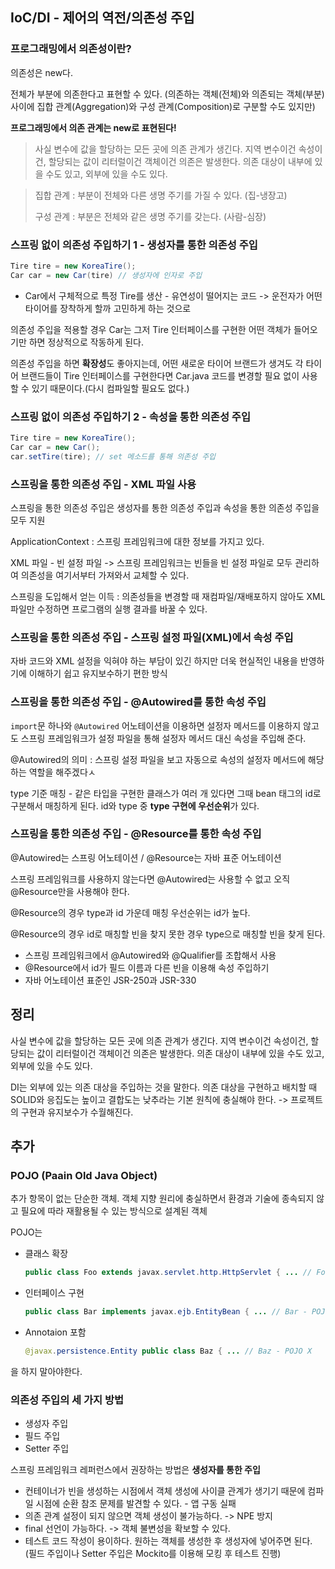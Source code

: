 ## IoC/DI - 제어의 역전/의존성 주입

### 프로그래밍에서 의존성이란?

의존성은 new다.

전체가 부분에 의존한다고 표현할 수 있다. (의존하는 객체(전체)와 의존되는 객체(부분) 사이에 집합 관계(Aggregation)와 구성 관계(Composition)로 구분할 수도 있지만)

**프로그래밍에서 의존 관계는 new로 표현된다!**

> 사실 변수에 값을 할당하는 모든 곳에 의존 관계가 생긴다. 지역 변수이건 속성이건, 할당되는 값이 리터럴이건 객체이건 의존은 발생한다. 의존 대상이 내부에 있을 수도 있고, 외부에 있을 수도 있다.

> 집합 관계 : 부분이 전체와 다른 생명 주기를 가질 수 있다. (집-냉장고)
>
> 구성 관계 : 부분은 전체와 같은 생명 주기를 갖는다. (사람-심장)

### 스프링 없이 의존성 주입하기 1 - 생성자를 통한 의존성 주입

```java
Tire tire = new KoreaTire();
Car car = new Car(tire) // 생성자에 인자로 주입
```

- Car에서 구체적으로 특정 Tire를 생산 - 유연성이 떨어지는 코드 -> 운전자가 어떤 타이어를 장착하게 할까 고민하게 하는 것으로

의존성 주입을 적용할 경우 Car는 그저 Tire 인터페이스를 구현한 어떤 객체가 들어오기만 하면 정상적으로 작동하게 된다.

의존성 주입을 하면 **확장성**도 좋아지는데, 어떤 새로운 타이어 브랜드가 생겨도 각 타이어 브랜드들이 Tire 인터페이스를 구현한다면 Car.java 코드를 변경할 필요 없이 사용할 수 있기 때문이다.(다시 컴파일할 필요도 없다.)

### 스프링 없이 의존성 주입하기 2 - 속성을 통한 의존성 주입

```java
Tire tire = new KoreaTire();
Car car = new Car();
car.setTire(tire); // set 메소드를 통해 의존성 주입
```

### 스프링을 통한 의존성 주입 - XML 파일 사용

스프링을 통한 의존성 주입은 생성자를 통한 의존성 주입과 속성을 통한 의존성 주입을 모두 지원

ApplicationContext : 스프링 프레임워크에 대한 정보를 가지고 있다.

XML 파일 - 빈 설정 파일 -> 스프링 프레임워크는 빈들을 빈 설정 파일로 모두 관리하여 의존성을 여기서부터 가져와서 교체할 수 있다.

스프링을 도입해서 얻는 이득 : 의존성들을 변경할 때 재컴파일/재배포하지 않아도 XML 파일만 수정하면 프로그램의 실행 결과를 바꿀 수 있다.

### 스프링을 통한 의존성 주입 - 스프링 설정 파일(XML)에서 속성 주입

자바 코드와 XML 설정을 익혀야 하는 부담이 있긴 하지만 더욱 현실적인 내용을 반영하기에 이해하기 쉽고 유지보수하기 편한 방식

### 스프링을 통한 의존성 주입 - @Autowired를 통한 속성 주입

`import`문 하나와 `@Autowired` 어노테이션을 이용하면 설정자 메서드를 이용하지 않고도 스프링 프레임워크가 설정 파일을 통해 설정자 메서드 대신 속성을 주입해 준다.

@Autowired의 의미 : 스프링 설정 파일을 보고 자동으로 속성의 설정자 메서드에 해당하는 역할을 해주겠다ㅅ

type 기준 매칭 - 같은 타입을 구현한 클래스가 여러 개 있다면 그때 bean 태그의 id로 구분해서 매칭하게 된다. id와 type 중 **type 구현에 우선순위**가 있다.

### 스프링을 통한 의존성 주입 - @Resource를 통한 속성 주입

@Autowired는 스프링 어노테이션 / @Resource는 자바 표준 어노테이션

스프링 프레임워크를 사용하지 않는다면 @Autowired는 사용할 수 없고 오직 @Resource만을 사용해야 한다.

@Resource의 경우 type과 id 가운데 매칭 우선순위는 id가 높다. 

@Resource의 경우 id로 매칭할 빈을 찾지 못한 경우 type으로 매칭할 빈을 찾게 된다.

- 스프링 프레임워크에서 @Autowired와 @Qualifier를 조합해서 사용
- @Resource에서 id가 필드 이름과 다른 빈을 이용해 속성 주입하기
- 자바 어노테이션 표준인 JSR-250과 JSR-330



## 정리

사실 변수에 값을 할당하는 모든 곳에 의존 관계가 생긴다. 지역 변수이건 속성이건, 할당되는 값이 리터럴이건 객체이건 의존은 발생한다. 의존 대상이 내부에 있을 수도 있고, 외부에 있을 수도 있다.

DI는 외부에 있는 의존 대상을 주입하는 것을 말한다. 의존 대상을 구현하고 배치할 때 SOLID와 응집도는 높이고 결합도는 낮추라는 기본 원칙에 충실해야 한다. -> 프로젝트의 구현과 유지보수가 수월해진다.



## 추가

### POJO (Paain Old Java Object)

추가 항목이 없는 단순한 객체. 객체 지향 원리에 충실하면서 환경과 기술에 종속되지 않고 필요에 따라 재활용될 수 있는 방식으로 설계된 객체

POJO는

- 클래스 확장

  ```java
  public class Foo extends javax.servlet.http.HttpServlet { ... // Foo - POJO X
  ```

- 인터페이스 구현

  ```java
  public class Bar implements javax.ejb.EntityBean { ... // Bar - POJO X
  ```

- Annotaion 포함

  ```java
  @javax.persistence.Entity public class Baz { ... // Baz - POJO X
  ```

을 하지 말아야한다.



### 의존성 주입의 세 가지 방법

- 생성자 주입
- 필드 주입
- Setter 주입

스프링 프레임워크 레퍼런스에서 권장하는 방법은 **생성자를 통한 주입**

- 컨테이너가 빈을 생성하는 시점에서 객체 생성에 사이클 관계가 생기기 때문에 컴파일 시점에 순환 참조 문제를 발견할 수 있다. - 앱 구동 실패
- 의존 관계 설정이 되지 않으면 객체 생성이 불가능하다. -> NPE 방지
- final 선언이 가능하다. -> 객체 불변성을 확보할 수 있다.
- 테스트 코드 작성이 용이하다. 원하는 객체를 생성한 후 생성자에 넣어주면 된다. (필드 주입이나 Setter 주입은 Mockito를 이용해 모킹 후 테스트 진행)